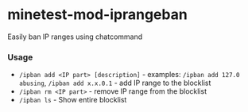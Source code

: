 # minetest-mod-iprangeban
Easily ban IP ranges using chatcommand
### Usage
* `/ipban add <IP part> [description]` - examples: `/ipban add 127.0 abusing`, `/ipban add x.x.0.1` - add IP range to the blocklist
* `/ipban rm <IP part>` - remove IP range from the blocklist
* `/ipban ls` - Show entire blocklist
